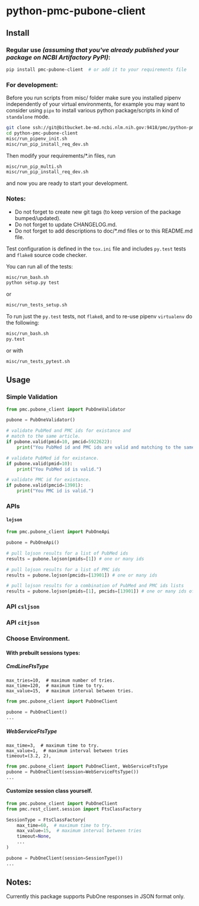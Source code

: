 # python-pmc-pubone-client

## Install

### Regular use _(assuming that you've already published your package on NCBI Artifactory PyPI)_:

```sh
pip install pmc-pubone-client  # or add it to your requirements file
```

### For development:

Before you run scripts from misc/ folder make sure you 
installed pipenv independently of your virtual environments, 
for example you may want to consider using `pipx` 
to install various python package/scripts in kind 
of `standalone` mode.

```sh
git clone ssh://git@bitbucket.be-md.ncbi.nlm.nih.gov:9418/pmc/python-pmc-pubone-client.git
cd python-pmc-pubone-client
misc/run_pipenv_init.sh 
misc/run_pip_install_req_dev.sh 
```

Then modify your requirements/*.in files, run 
```sh
misc/run_pip_multi.sh
misc/run_pip_install_req_dev.sh 
```
and now you are ready to start your development. 

### Notes:

- Do not forget to create new git tags
(to keep version of the package bumped/updated). 
- Do not forget to update CHANGELOG.md. 
- Do not forget to add descriptions to doc/*.md files or to this README.md file. 


Test configuration is defined in the `tox.ini` file and includes
`py.test` tests and `flake8` source code checker.

You can run all of the tests:

```sh
misc/run_bash.sh
python setup.py test
```

or 

```sh
misc/run_tests_setup.sh
```


To run just the `py.test` tests, not `flake8`, and to re-use pipenv `virtualenv` do the following:

```sh
misc/run_bash.sh
py.test
```

or with 

```sh
misc/run_tests_pytest.sh
```


## Usage

### Simple Validation

```python
from pmc.pubone_client import PubOneValidator

pubone = PubOneValidator()

# validate PubMed and PMC ids for existance and
# match to the same article.
if pubone.valid(pmid=10, pmcid=5922622):
    print("You PubMed id and PMC ids are valid and matching to the same article.")

# validate PubMed id for existance.
if pubone.valid(pmid=10):
    print("You PubMed id is valid.")

# validate PMC id for existance.
if pubone.valid(pmcid=13901):
    print("You PMC id is valid.")

```
### APIs

#### `lojson`

```python
from pmc.pubone_client import PubOneApi

pubone = PubOneApi()

# pull lojson results for a list of PubMed ids
results = pubone.lojson(pmids=[1]) # one or many ids

# pull lojson results for a list of PMC ids
results = pubone.lojson(pmcids=[13901]) # one or many ids

# pull lojson results for a combination of PubMed and PMC ids lists
results = pubone.lojson(pmids=[1], pmcids=[13901]) # one or many ids of each type.
```


### API `csljson`

### API `citjson`

### Choose Environment.

#### With prebuilt sessions types:

##### CmdLineFtsType

    max_tries=10,  # maximum number of tries.
    max_time=120,  # maximum time to try.
    max_value=15,  # maximum interval between tries.

```python
from pmc.pubone_client import PubOneClient

pubone = PubOneClient()
...
```

##### WebServiceFtsType

    max_time=3,  # maximum time to try.
    max_value=1,  # maximum interval between tries
    timeout=(3.2, 2),

```python
from pmc.pubone_client import PubOneClient, WebServiceFtsType
pubone = PubOneClient(session=WebServiceFtsType())
...
```

#### Customize session class yourself.

```python
from pmc.pubone_client import PubOneClient
from pmc.rest_client.session import FtsClassFactory

SessionType = FtsClassFactory(
    max_time=60,  # maximum time to try.
    max_value=15,  # maximum interval between tries
    timeout=None,
    ...
)

pubone = PubOneClient(session=SessionType())
...
```

## Notes:

Currently this package supports PubOne responses in JSON format only.